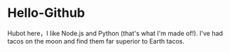 # Hello-Github
Hubot here，I like Node.js and Python (that's what I'm made of!).
I've had tacos on the moon and find them far superior to Earth tacos.
